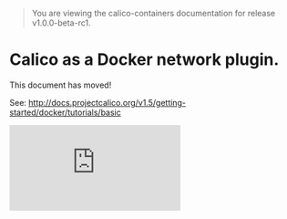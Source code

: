 > You are viewing the calico-containers documentation for release v1.0.0-beta-rc1.

# Calico as a Docker network plugin.

This document has moved!

See: http://docs.projectcalico.org/v1.5/getting-started/docker/tutorials/basic

[![Analytics](https://calico-ga-beacon.appspot.com/UA-52125893-3/calico-containers/docs/calico-with-docker/docker-network-plugin/README.md?pixel)](https://github.com/igrigorik/ga-beacon)
